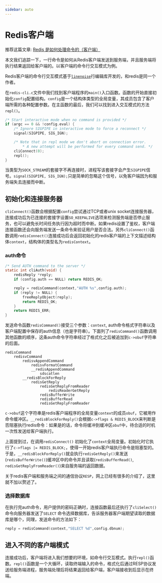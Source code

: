 ```yaml
---
sidebar: auto
---
```


# Redis客户端

推荐这篇文章: [Redis 是如何处理命令的（客户端）](https://www.jianshu.com/p/0944c16b2353)

本文我们追踪一下，一行命令是如何从Redis客户端发送到服务端，并且服务端将执行结果返回给客户端的。以客户端的命令行交互模式为例。

Redis客户端的命令行交互模式基于[`linenoise`](https://github.com/antirez/linenoise)行编辑库开发的，和redis是同一个作者。

在`redis-cli.c`文件中我们找到客户端程序的`main()`入口函数。函数的开始直接初始化`config`配置结构。`config`是一个结构体类型的全局变量，其成员包含了客户端所需的各种配置参数。在主函数的最后，我们可以找到进入交互模式的方法`repl()`。

```c
/* Start interactive mode when no command is provided */
if (argc == 0 && !config.eval) {
    /* Ignore SIGPIPE in interactive mode to force a reconnect */
    signal(SIGPIPE, SIG_IGN);

    /* Note that in repl mode we don't abort on connection error.
        * A new attempt will be performed for every command send. */
    cliConnect(0);
    repl();
}
```
当类型为`SOCK_STREAM`的套接字不再连接时，进程写该套接字会产生`SIGPIPE`信号。`signal(SIGPIPE, SIG_IGN);`只是简单的忽略这个信号，以免客户端因为和服务端失去连接而中断。

## 初始化和连接服务器
`cliConnect()`函数会根据配置`config`尝试通过TCP或者unix socket连接服务器，连接成功后为已连接的套接字设置`SO_KEEPALIVE`选项来检测服务端是否停止服务，也可以避免长时间任务执行因为超时而中断。如果redis设置了鉴权，客户端连接函数还会向服务端发送一条命令来验证用户是否合法。另外`cliConnect()`函数调用`redisConnect()`连接成功后会返回初始化的redis客户端的上下文描述结构体`context`，结构体的类型名为`redisContext`。

### auth命令

```c
/* Send AUTH command to the server */
static int cliAuth(void) {
    redisReply *reply;
    if (config.auth == NULL) return REDIS_OK;

    reply = redisCommand(context,"AUTH %s",config.auth);
    if (reply != NULL) {
        freeReplyObject(reply);
        return REDIS_OK;
    }
    return REDIS_ERR;
}
```
发送命令函数`redisCommand()`接受三个参数：`context`, auth命令格式字符串以及客户端配置中保存的auth信息（也是字符串）。下面列了`redisCommand()`函数调用其他函数的顺序，这条auth命令字符串经过了格式化之后被追加到`c->obuf`字符串的后面。
```
redisCommand
    redisvCommand
        redisvAppendCommand
            redisvFormatCommand
            __redisAppendCommand
                sdscatlen    
        __redisBlockForReply
            redisGetReply
                redisGetReplyFromReader
                    redisReaderGetReply
                redisBufferWrite
                redisBufferRead
                redisGetReplyFromReader
```
`c->obuf`这个字符串是redis客户端程序的全局变量`context`的成员`obuf`，它被用作命令缓冲区。`__redisBlockForReply()`会根据`c->flags & REDIS_BLOCK`来判断是否阻塞执行redis命令：如果是的话，命令将缓冲到缓冲区`obuf`中，待合适的时机一次性发送给客户端执行。

上面提到过，在调用`redisConnect()` 初始化了`context`全局变量。初始化时它执行了`c->flags |= REDIS_BLOCK;`，使得一开始redis客户端执行命令是阻塞型的。于是，`__redisBlockForReply()`就会执行`redisGetReply()`来发送(`redisBufferWrite()`)缓冲区中的命令并且读取(`redisBufferRead()`, `redisGetReplyFromReader()`)来自服务端的返回数据。

关于redis客户端和服务端之间的通信协议`RESP`，网上已经有很多的介绍了，这里就不加以赘述了。

### 选择数据库
在执行完auth命令，用户提供的密码正确时，连接函数最后还执行了`cliSelect()`命令向服务器发送了`SELECT` 命令选择数据库，告诉服务器客户端期望读取的数据库是哪个，同理，发送命令的方法如下：
```c
reply = redisCommand(context,"SELECT %d",config.dbnum);
```

## 进入不同的客户端模式
连接成功后，客户端将进入我们想要的环境，如命令行交互模式。执行`repl()`函数。`repl()`函数是一个大循环，读取终端输入的命令，格式化后通过RESP协议发送给服务端进程，服务端处理后将结果返回给客户端，客户端接收到后显示在终端。





